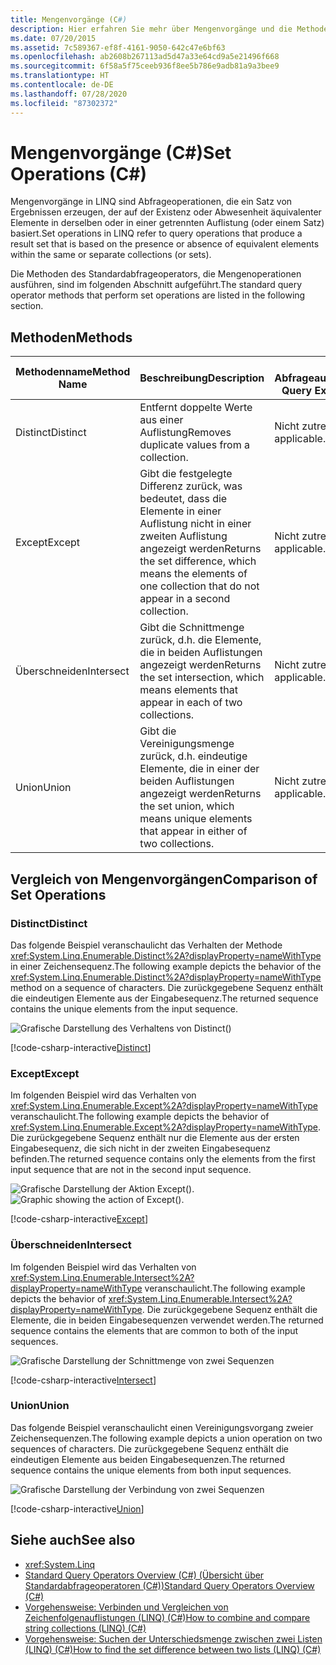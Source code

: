 ```yaml
---
title: Mengenvorgänge (C#)
description: Hier erfahren Sie mehr über Mengenvorgänge und die Methoden von Standardabfrageoperatoren, die Mengenvorgänge in LINQ in C# ausführen.
ms.date: 07/20/2015
ms.assetid: 7c589367-ef8f-4161-9050-642c47e6bf63
ms.openlocfilehash: ab2608b267113ad5d47a33e64cd9a5e21496f668
ms.sourcegitcommit: 6f58a5f75ceeb936f8ee5b786e9adb81a9a3bee9
ms.translationtype: HT
ms.contentlocale: de-DE
ms.lasthandoff: 07/28/2020
ms.locfileid: "87302372"
---
```

# <a name="set-operations-c"></a><span data-ttu-id="a9814-103">Mengenvorgänge (C#)</span><span class="sxs-lookup"><span data-stu-id="a9814-103">Set Operations (C#)</span></span>
<span data-ttu-id="a9814-104">Mengenvorgänge in LINQ sind Abfrageoperationen, die ein Satz von Ergebnissen erzeugen, der auf der Existenz oder Abwesenheit äquivalenter Elemente in derselben oder in einer getrennten Auflistung (oder einem Satz) basiert.</span><span class="sxs-lookup"><span data-stu-id="a9814-104">Set operations in LINQ refer to query operations that produce a result set that is based on the presence or absence of equivalent elements within the same or separate collections (or sets).</span></span>  
  
 <span data-ttu-id="a9814-105">Die Methoden des Standardabfrageoperators, die Mengenoperationen ausführen, sind im folgenden Abschnitt aufgeführt.</span><span class="sxs-lookup"><span data-stu-id="a9814-105">The standard query operator methods that perform set operations are listed in the following section.</span></span>  
  
## <a name="methods"></a><span data-ttu-id="a9814-106">Methoden</span><span class="sxs-lookup"><span data-stu-id="a9814-106">Methods</span></span>  
  
|<span data-ttu-id="a9814-107">Methodenname</span><span class="sxs-lookup"><span data-stu-id="a9814-107">Method Name</span></span>|<span data-ttu-id="a9814-108">Beschreibung</span><span class="sxs-lookup"><span data-stu-id="a9814-108">Description</span></span>|<span data-ttu-id="a9814-109">C#-Abfrageausdruckssyntax</span><span class="sxs-lookup"><span data-stu-id="a9814-109">C# Query Expression Syntax</span></span>|<span data-ttu-id="a9814-110">Weitere Informationen</span><span class="sxs-lookup"><span data-stu-id="a9814-110">More Information</span></span>|  
|-----------------|-----------------|---------------------------------|----------------------|  
|<span data-ttu-id="a9814-111">Distinct</span><span class="sxs-lookup"><span data-stu-id="a9814-111">Distinct</span></span>|<span data-ttu-id="a9814-112">Entfernt doppelte Werte aus einer Auflistung</span><span class="sxs-lookup"><span data-stu-id="a9814-112">Removes duplicate values from a collection.</span></span>|<span data-ttu-id="a9814-113">Nicht zutreffend.</span><span class="sxs-lookup"><span data-stu-id="a9814-113">Not applicable.</span></span>|<xref:System.Linq.Enumerable.Distinct%2A?displayProperty=nameWithType><br /><br /> <xref:System.Linq.Queryable.Distinct%2A?displayProperty=nameWithType>|  
|<span data-ttu-id="a9814-114">Except</span><span class="sxs-lookup"><span data-stu-id="a9814-114">Except</span></span>|<span data-ttu-id="a9814-115">Gibt die festgelegte Differenz zurück, was bedeutet, dass die Elemente in einer Auflistung nicht in einer zweiten Auflistung angezeigt werden</span><span class="sxs-lookup"><span data-stu-id="a9814-115">Returns the set difference, which means the elements of one collection that do not appear in a second collection.</span></span>|<span data-ttu-id="a9814-116">Nicht zutreffend.</span><span class="sxs-lookup"><span data-stu-id="a9814-116">Not applicable.</span></span>|<xref:System.Linq.Enumerable.Except%2A?displayProperty=nameWithType><br /><br /> <xref:System.Linq.Queryable.Except%2A?displayProperty=nameWithType>|  
|<span data-ttu-id="a9814-117">Überschneiden</span><span class="sxs-lookup"><span data-stu-id="a9814-117">Intersect</span></span>|<span data-ttu-id="a9814-118">Gibt die Schnittmenge zurück, d.h. die Elemente, die in beiden Auflistungen angezeigt werden</span><span class="sxs-lookup"><span data-stu-id="a9814-118">Returns the set intersection, which means elements that appear in each of two collections.</span></span>|<span data-ttu-id="a9814-119">Nicht zutreffend.</span><span class="sxs-lookup"><span data-stu-id="a9814-119">Not applicable.</span></span>|<xref:System.Linq.Enumerable.Intersect%2A?displayProperty=nameWithType><br /><br /> <xref:System.Linq.Queryable.Intersect%2A?displayProperty=nameWithType>|  
|<span data-ttu-id="a9814-120">Union</span><span class="sxs-lookup"><span data-stu-id="a9814-120">Union</span></span>|<span data-ttu-id="a9814-121">Gibt die Vereinigungsmenge zurück, d.h. eindeutige Elemente, die in einer der beiden Auflistungen angezeigt werden</span><span class="sxs-lookup"><span data-stu-id="a9814-121">Returns the set union, which means unique elements that appear in either of two collections.</span></span>|<span data-ttu-id="a9814-122">Nicht zutreffend.</span><span class="sxs-lookup"><span data-stu-id="a9814-122">Not applicable.</span></span>|<xref:System.Linq.Enumerable.Union%2A?displayProperty=nameWithType><br /><br /> <xref:System.Linq.Queryable.Union%2A?displayProperty=nameWithType>|  
  
## <a name="comparison-of-set-operations"></a><span data-ttu-id="a9814-123">Vergleich von Mengenvorgängen</span><span class="sxs-lookup"><span data-stu-id="a9814-123">Comparison of Set Operations</span></span>  
  
### <a name="distinct"></a><span data-ttu-id="a9814-124">Distinct</span><span class="sxs-lookup"><span data-stu-id="a9814-124">Distinct</span></span>  
 <span data-ttu-id="a9814-125">Das folgende Beispiel veranschaulicht das Verhalten der Methode <xref:System.Linq.Enumerable.Distinct%2A?displayProperty=nameWithType> in einer Zeichensequenz.</span><span class="sxs-lookup"><span data-stu-id="a9814-125">The following example depicts the behavior of the <xref:System.Linq.Enumerable.Distinct%2A?displayProperty=nameWithType> method on a sequence of characters.</span></span> <span data-ttu-id="a9814-126">Die zurückgegebene Sequenz enthält die eindeutigen Elemente aus der Eingabesequenz.</span><span class="sxs-lookup"><span data-stu-id="a9814-126">The returned sequence contains the unique elements from the input sequence.</span></span>  
  
 ![Grafische Darstellung des Verhaltens von Distinct&#40;&#41;](./media/set-operations/distinct-method-behavior.png)  

 [!code-csharp-interactive[Distinct](~/samples/snippets/csharp/VS_Snippets_VBCSharp/CsLINQSetOperation/CS/SetOperation.cs#1)]
  
### <a name="except"></a><span data-ttu-id="a9814-128">Except</span><span class="sxs-lookup"><span data-stu-id="a9814-128">Except</span></span>  
 <span data-ttu-id="a9814-129">Im folgenden Beispiel wird das Verhalten von <xref:System.Linq.Enumerable.Except%2A?displayProperty=nameWithType> veranschaulicht.</span><span class="sxs-lookup"><span data-stu-id="a9814-129">The following example depicts the behavior of <xref:System.Linq.Enumerable.Except%2A?displayProperty=nameWithType>.</span></span> <span data-ttu-id="a9814-130">Die zurückgegebene Sequenz enthält nur die Elemente aus der ersten Eingabesequenz, die sich nicht in der zweiten Eingabesequenz befinden.</span><span class="sxs-lookup"><span data-stu-id="a9814-130">The returned sequence contains only the elements from the first input sequence that are not in the second input sequence.</span></span>  
  
 <span data-ttu-id="a9814-131">![Grafische Darstellung der Aktion Except&#40;&#41;.](./media/set-operations/except-behavior-graphic.png "Zeigt das Verhalten von Except an.")</span><span class="sxs-lookup"><span data-stu-id="a9814-131">![Graphic showing the action of Except&#40;&#41;.](./media/set-operations/except-behavior-graphic.png "Shows the behavior of Except.")</span></span>  
  
[!code-csharp-interactive[Except](~/samples/snippets/csharp/VS_Snippets_VBCSharp/CsLINQSetOperation/CS/SetOperation.cs#2)]

### <a name="intersect"></a><span data-ttu-id="a9814-132">Überschneiden</span><span class="sxs-lookup"><span data-stu-id="a9814-132">Intersect</span></span>  
 <span data-ttu-id="a9814-133">Im folgenden Beispiel wird das Verhalten von <xref:System.Linq.Enumerable.Intersect%2A?displayProperty=nameWithType> veranschaulicht.</span><span class="sxs-lookup"><span data-stu-id="a9814-133">The following example depicts the behavior of <xref:System.Linq.Enumerable.Intersect%2A?displayProperty=nameWithType>.</span></span> <span data-ttu-id="a9814-134">Die zurückgegebene Sequenz enthält die Elemente, die in beiden Eingabesequenzen verwendet werden.</span><span class="sxs-lookup"><span data-stu-id="a9814-134">The returned sequence contains the elements that are common to both of the input sequences.</span></span>  
  
 ![Grafische Darstellung der Schnittmenge von zwei Sequenzen](./media/set-operations/intersection-two-sequences.png)  

[!code-csharp-interactive[Intersect](~/samples/snippets/csharp/VS_Snippets_VBCSharp/CsLINQSetOperation/CS/SetOperation.cs#3)]

### <a name="union"></a><span data-ttu-id="a9814-136">Union</span><span class="sxs-lookup"><span data-stu-id="a9814-136">Union</span></span>  
 <span data-ttu-id="a9814-137">Das folgende Beispiel veranschaulicht einen Vereinigungsvorgang zweier Zeichensequenzen.</span><span class="sxs-lookup"><span data-stu-id="a9814-137">The following example depicts a union operation on two sequences of characters.</span></span> <span data-ttu-id="a9814-138">Die zurückgegebene Sequenz enthält die eindeutigen Elemente aus beiden Eingabesequenzen.</span><span class="sxs-lookup"><span data-stu-id="a9814-138">The returned sequence contains the unique elements from both input sequences.</span></span>  
  
 ![Grafische Darstellung der Verbindung von zwei Sequenzen](./media/set-operations/union-operation-two-sequences.png)  

[!code-csharp-interactive[Union](~/samples/snippets/csharp/VS_Snippets_VBCSharp/CsLINQSetOperation/CS/SetOperation.cs#4)]

## <a name="see-also"></a><span data-ttu-id="a9814-140">Siehe auch</span><span class="sxs-lookup"><span data-stu-id="a9814-140">See also</span></span>

- <xref:System.Linq>
- [<span data-ttu-id="a9814-141">Standard Query Operators Overview (C#) (Übersicht über Standardabfrageoperatoren (C#))</span><span class="sxs-lookup"><span data-stu-id="a9814-141">Standard Query Operators Overview (C#)</span></span>](./standard-query-operators-overview.md)
- [<span data-ttu-id="a9814-142">Vorgehensweise: Verbinden und Vergleichen von Zeichenfolgenauflistungen (LINQ) (C#)</span><span class="sxs-lookup"><span data-stu-id="a9814-142">How to combine and compare string collections (LINQ) (C#)</span></span>](./how-to-combine-and-compare-string-collections-linq.md)
- [<span data-ttu-id="a9814-143">Vorgehensweise: Suchen der Unterschiedsmenge zwischen zwei Listen (LINQ) (C#)</span><span class="sxs-lookup"><span data-stu-id="a9814-143">How to find the set difference between two lists (LINQ) (C#)</span></span>](./how-to-find-the-set-difference-between-two-lists-linq.md)
